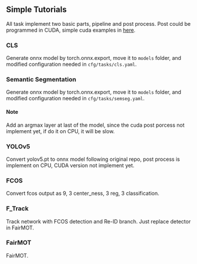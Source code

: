## Simple Tutorials
All task implement two basic parts, pipeline and post process. Post could be programmed in CUDA, simple cuda examples in [here](https://github.com/00hz/cuda-rt-examples.git).

### CLS
Generate onnx model by torch.onnx.export, move it to `models` folder, and modified configuration needed in `cfg/tasks/cls.yaml`.

### Semantic Segmentation
Generate onnx model by torch.onnx.export, move it to `models` folder, and modified configuration needed in `cfg/tasks/semseg.yaml`.
#### Note
Add an argmax layer at last of the model, since the cuda post porcess not implement yet, if do it on CPU, it will be slow.

### YOLOv5
Convert yolov5.pt to onnx model following original repo, post process is implement on CPU, CUDA version not implement yet.

### FCOS
Convert fcos output as 9, 3 center_ness, 3 reg, 3 classification.

### F_Track
Track network with FCOS detection and Re-ID branch. Just replace detector in FairMOT.

### FairMOT
FairMOT.
